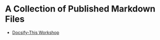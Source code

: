 # A Collection of Published Markdown Files

* [Docsify-This Workshop](https://docsify-this.net/?basePath=https://raw.githubusercontent.com/paulhibbitts/published-markdown-files/main&homepage=docsify-this-workshop-2023.md&edit-link=https://github.com/paulhibbitts/published-markdown-files/blob/main/docsify-this-workshop-2023.md&font-family=Merriweather,Georgia,serif&link-color=1d96f1&dark-mode=true)

